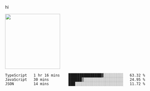 hi

<img height="180em" src="https://github-readme-stats.vercel.app/api?username=AProductiveNerd&show_icons=true&hide_border=true&&count_private=true&include_all_commits=true" />

<!--START_SECTION:waka-->

```text
TypeScript   1 hr 16 mins    ███████████████▓░░░░░░░░░   63.32 %
JavaScript   30 mins         ██████▒░░░░░░░░░░░░░░░░░░   24.95 %
JSON         14 mins         ███░░░░░░░░░░░░░░░░░░░░░░   11.72 %
```

<!--END_SECTION:waka-->
